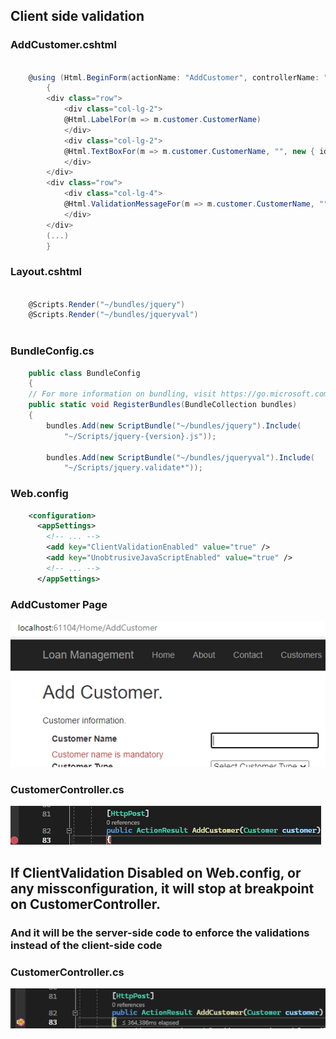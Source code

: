## Client side validation

### AddCustomer.cshtml

```csharp

	@using (Html.BeginForm(actionName: "AddCustomer", controllerName: "Home", method: FormMethod.Post))
	    {
		<div class="row">
		    <div class="col-lg-2">
			@Html.LabelFor(m => m.customer.CustomerName)
		    </div>
		    <div class="col-lg-2">
			@Html.TextBoxFor(m => m.customer.CustomerName, "", new { id = "CustomerName" })
		    </div>
		</div>
		<div class="row">
		    <div class="col-lg-4">
			@Html.ValidationMessageFor(m => m.customer.CustomerName, "", new { @class = "text-danger" })
		    </div>
		</div>
		(...)
	    }

```


### Layout.cshtml

```csharp
	
	@Scripts.Render("~/bundles/jquery")
	@Scripts.Render("~/bundles/jqueryval")
	
```
		
### BundleConfig.cs

```csharp
    public class BundleConfig
    {
	// For more information on bundling, visit https://go.microsoft.com/fwlink/?LinkId=301862
	public static void RegisterBundles(BundleCollection bundles)
	{
	    bundles.Add(new ScriptBundle("~/bundles/jquery").Include(
			"~/Scripts/jquery-{version}.js"));

	    bundles.Add(new ScriptBundle("~/bundles/jqueryval").Include(
			"~/Scripts/jquery.validate*"));
```
### Web.config

```xml
	<configuration>
	  <appSettings>
	    <!-- ... -->
	    <add key="ClientValidationEnabled" value="true" />
	    <add key="UnobtrusiveJavaScriptEnabled" value="true" />
	    <!-- ... -->
	  </appSettings>
```
### AddCustomer Page
<picture> 
 <img alt="FormShowingValidationMessage" src=".\FormShowingValidationMessage.png">
</picture>

### CustomerController.cs

<picture>
	<img alt="CustomerControllerNoDebug" src=".\CustomerControllerNoDebug.png">
</picture>


## If ClientValidation Disabled on Web.config, or any missconfiguration, it will stop at breakpoint on CustomerController.

### And it will be the server-side code to enforce the validations instead of the client-side code

### CustomerController.cs

<picture>
	<img alt="CustomerControllerDebug" src=".\CustomerControllerDebug.png">
</picture>
